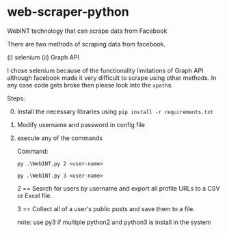 # web-scraper-python
WebINT technology that can scrape data from Facebook

There are two methods of scraping data from facebook.

(i) selenium (ii) Graph API

I chose selenium because of the functionality limitations of Graph API although facebook made it very difficult to scrape using other methods. In any case code gets broke then please look into the `xpath`s.

Steps:

0. Install the necessary libraries using `pip install -r requirements.txt`
1. Modify username and password in config file
2. execute any of the commands
    
    Command: 
    
    `py .\WebINT.py 2 <user-name>`
    
    `py .\WebINT.py 3 <user-name>`
    
    2 == Search for users by username and export all profile URLs to a CSV or Excel file.
    
    3 == Collect all of a user's public posts and save them to a file.
    
    note: use py3 if multiple python2 and python3 is install in the system
